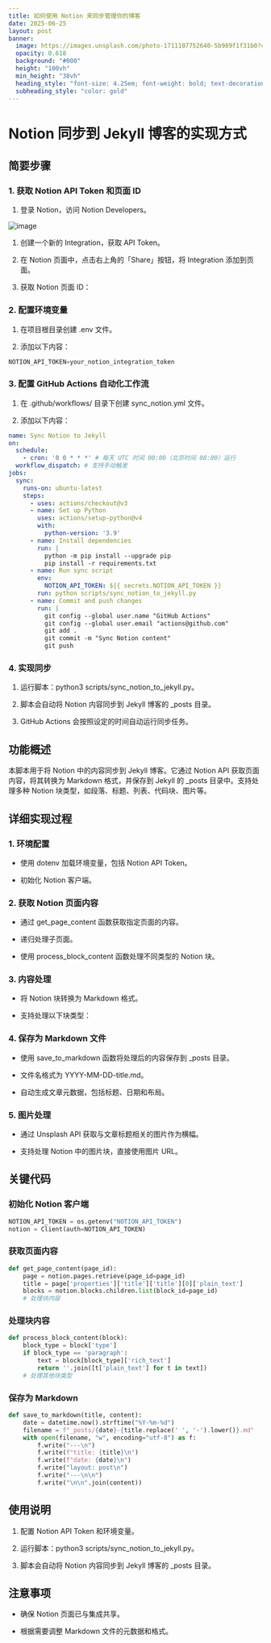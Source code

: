 ```yaml
---
title: 如何使用 Notion 来同步管理你的博客
date: 2025-06-25
layout: post
banner:
  image: https://images.unsplash.com/photo-1711107752640-5b989f1f31b0?crop=entropy&cs=tinysrgb&fit=max&fm=jpg&ixid=M3w2OTIwMzJ8MHwxfHJhbmRvbXx8fHx8fHx8fDE3NTA4MzMyMDh8&ixlib=rb-4.1.0&q=80&w=1080
  opacity: 0.618
  background: "#000"
  height: "100vh"
  min_height: "38vh"
  heading_style: "font-size: 4.25em; font-weight: bold; text-decoration: underline"
  subheading_style: "color: gold"
---
```


# Notion 同步到 Jekyll 博客的实现方式

## 简要步骤

### 1. 获取 Notion API Token 和页面 ID

1. 登录 Notion，访问 Notion Developers。

![image](https://prod-files-secure.s3.us-west-2.amazonaws.com/a7a0cc5a-89b9-4cda-8686-1fba0ca52f40/d19c1afe-dea5-4312-9333-786b0ba83054/image.png?X-Amz-Algorithm=AWS4-HMAC-SHA256&X-Amz-Content-Sha256=UNSIGNED-PAYLOAD&X-Amz-Credential=ASIAZI2LB466SJV6WKCT%2F20250625%2Fus-west-2%2Fs3%2Faws4_request&X-Amz-Date=20250625T063328Z&X-Amz-Expires=3600&X-Amz-Security-Token=IQoJb3JpZ2luX2VjEEYaCXVzLXdlc3QtMiJIMEYCIQCDZ5BFAWPa7sWitvMrZ4DYeI3wZ1FxdC2zyskOMmAArAIhAKIqsPqR4ViEZ%2FZnFW5ohpK5JomS4sMyar1G1PC3l%2FjNKv8DCD8QABoMNjM3NDIzMTgzODA1IgxMmtWivkCWwGwl4T0q3AONS%2Fg381SS5JMOxWyJU%2ByJf3fgXrJCXG%2FRGIBQMnzNl0FrGsmeQCANTCu1gjGgI26wdgjKXdTkMe%2BolAGYHShsSgVGLJC0APyOS5V%2BKqr28ZulbQ3FK7fybEqFNE%2BK1vXtZBIUEBNyx%2F3KUM00Myg0qVmx1ZbUfMdnEI28y%2BAIgmKrTt23kcZPI13JkC610LIx2xUiWwOm3BfkpyNEvK1XQY2TPs%2BM4NwwDqhAAvzRvtPj8pr76R8BkuZL%2FxmVVAS82y5FAreyENBqfdTun1aOUND5WbZJJ%2FAgKbZxDUCwqQ%2FrVTLwShGe5wIW8NfgpLW4ETCpfvZ%2FGEwJzVMtpgkS1WEXHT%2BjIltF6NocDChySyjKA3GKtwIk1mmDdgCp2oFG5y%2B42ZVusTXWmOmViCi4Fww14SF2wqMMdKJHxbngIxneuvn0LrasAJZEA11OxLlpzLvh2Hxm6ZQeS0XWDO%2FNe5P%2FyS%2BcRxA52UhR0Yru%2FtMaS88myc08qr76fDHTdDG6vNy70iu9DNSpgsPjjupGINiauD1iYFmLtosRISjv7XV33dEAanAdqWov600Xuou1Mg%2FI9szhgPnQPJrcwBI9zFGeJIafcasl2QUUFGioVcReoydBBSjRr8vf9jCopu7CBjqkAYobQjUtHbAndU3%2BOYPztc0OsAB8d1vgnlHE3115kcVBBx4iNn7Nlsb3YI6C9SHsLd3YVQhexqzN4Q5cXJyRjwy5E79uAbP1GVldzpyhYB%2FWUTX4tceCDbOS6tVVxLUFRMn14H9trRpYfa%2Fx9sWniSJYXmx54Lz%2FATTfYYpTIo5OcvvqglL2OJv3q19cDiW5wPQRB5yfAcG28%2Bf1d%2F2U0c0opzwK&X-Amz-Signature=ea461abfc0c310847a3c6713d97f9570a72c50045ee3af40875b6349471f5138&X-Amz-SignedHeaders=host&x-amz-checksum-mode=ENABLED&x-id=GetObject)

1. 创建一个新的 Integration，获取 API Token。

1. 在 Notion 页面中，点击右上角的「Share」按钮，将 Integration 添加到页面。

1. 获取 Notion 页面 ID：


### 2. 配置环境变量

1. 在项目根目录创建 .env 文件。

1. 添加以下内容：

```javascript
NOTION_API_TOKEN=your_notion_integration_token
```

### 3. 配置 GitHub Actions 自动化工作流

1. 在 .github/workflows/ 目录下创建 sync_notion.yml 文件。

1. 添加以下内容：

```yaml
name: Sync Notion to Jekyll
on:
  schedule:
    - cron: '0 0 * * *' # 每天 UTC 时间 00:00（北京时间 08:00）运行
  workflow_dispatch: # 支持手动触发
jobs:
  sync:
    runs-on: ubuntu-latest
    steps:
      - uses: actions/checkout@v3
      - name: Set up Python
        uses: actions/setup-python@v4
        with:
          python-version: '3.9'
      - name: Install dependencies
        run: |
          python -m pip install --upgrade pip
          pip install -r requirements.txt
      - name: Run sync script
        env:
          NOTION_API_TOKEN: ${{ secrets.NOTION_API_TOKEN }}
        run: python scripts/sync_notion_to_jekyll.py
      - name: Commit and push changes
        run: |
          git config --global user.name "GitHub Actions"
          git config --global user.email "actions@github.com"
          git add .
          git commit -m "Sync Notion content"
          git push
```

### 4. 实现同步

1. 运行脚本：python3 scripts/sync_notion_to_jekyll.py。

1. 脚本会自动将 Notion 内容同步到 Jekyll 博客的 _posts 目录。

1. GitHub Actions 会按照设定的时间自动运行同步任务。

## 功能概述

本脚本用于将 Notion 中的内容同步到 Jekyll 博客。它通过 Notion API 获取页面内容，将其转换为 Markdown 格式，并保存到 Jekyll 的 _posts 目录中。支持处理多种 Notion 块类型，如段落、标题、列表、代码块、图片等。

## 详细实现过程

### 1. 环境配置

- 使用 dotenv 加载环境变量，包括 Notion API Token。

- 初始化 Notion 客户端。

### 2. 获取 Notion 页面内容

- 通过 get_page_content 函数获取指定页面的内容。

- 递归处理子页面。

- 使用 process_block_content 函数处理不同类型的 Notion 块。

### 3. 内容处理

- 将 Notion 块转换为 Markdown 格式。

- 支持处理以下块类型：


### 4. 保存为 Markdown 文件

- 使用 save_to_markdown 函数将处理后的内容保存到 _posts 目录。

- 文件名格式为 YYYY-MM-DD-title.md。

- 自动生成文章元数据，包括标题、日期和布局。

### 5. 图片处理

- 通过 Unsplash API 获取与文章标题相关的图片作为横幅。

- 支持处理 Notion 中的图片块，直接使用图片 URL。

## 关键代码

### 初始化 Notion 客户端

```python
NOTION_API_TOKEN = os.getenv("NOTION_API_TOKEN")
notion = Client(auth=NOTION_API_TOKEN)
```

### 获取页面内容

```python
def get_page_content(page_id):
    page = notion.pages.retrieve(page_id=page_id)
    title = page['properties']['title']['title'][0]['plain_text']
    blocks = notion.blocks.children.list(block_id=page_id)
    # 处理块内容
```

### 处理块内容

```python
def process_block_content(block):
    block_type = block['type']
    if block_type == 'paragraph':
        text = block[block_type]['rich_text']
        return ''.join([t['plain_text'] for t in text])
    # 处理其他块类型
```

### 保存为 Markdown

```python
def save_to_markdown(title, content):
    date = datetime.now().strftime("%Y-%m-%d")
    filename = f"_posts/{date}-{title.replace(' ', '-').lower()}.md"
    with open(filename, "w", encoding="utf-8") as f:
        f.write("---\n")
        f.write(f"title: {title}\n")
        f.write(f"date: {date}\n")
        f.write("layout: post\n")
        f.write("---\n\n")
        f.write("\n\n".join(content))
```

## 使用说明

1. 配置 Notion API Token 和环境变量。

1. 运行脚本：python3 scripts/sync_notion_to_jekyll.py。

1. 脚本会自动将 Notion 内容同步到 Jekyll 博客的 _posts 目录。

## 注意事项

- 确保 Notion 页面已与集成共享。

- 根据需要调整 Markdown 文件的元数据和格式。